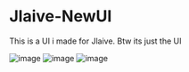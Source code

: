# Jlaive-NewUI
This is a UI i made for Jlaive. Btw its just the UI

![image](https://user-images.githubusercontent.com/90254001/177447165-8fd4ee02-c6a9-41bc-97a4-4871697af92b.png)
![image](https://user-images.githubusercontent.com/90254001/177447206-886c94b6-6d6e-4d69-b849-a3131e932104.png)
![image](https://user-images.githubusercontent.com/90254001/177447224-2c8f10fe-69c3-4677-a4c7-768a08706ab1.png)
